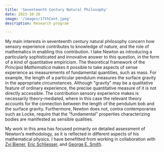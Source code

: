 ```yaml
---
title: 'Seventeenth Century Natural Philosophy'
date: 2023-10-26
image: '/images/17thCent.jpeg'
description: Research program

---
```


My main interests in seventeenth century natural philosophy concern how sensory experience contributes to knowledge of nature, and the role of mathematics in enabling this contribution.  I take Newton as introducing a particularly sophisticated and innovative answer to this question, in the form of a kind of quantitative empiricism.  The theoretical framework of the *Principia Mathematica* makes it possible to take aspects of sense experience as measurements of fundamental quantities, such as mass. For example, the length of a particular pendulum measures the surface gravity in the appropriate circumstances. Although "gravity" may be a qualitative feature of ordinary experience, the precise quantitative measure of it is not directly accessible. The contribution sensory experience makes is necessarily theory-mediated, where in this case the relevant theory accounts for the connection between the length of the pendulum bob and the surface gravity. Furthermore, Newton does not, contra contemporaries such as Locke, require that the “fundamental” properties characterizing bodies are manifested as sensible qualities. 

My work in this area has focused primarily on detailed assessment of Newton's methodology, as it is reflected in different aspects of his mathematical physics.  I have benefitted from working in collaboration with [Zvi Biener](http://zbiener.github.io), [Eric Schliesser](https://www.uva.nl/en/profile/s/c/e.s.schliesser/e.s.schliesser.html?cb), and [George E. Smith](https://as.tufts.edu/philosophy/people/faculty/george-smith).